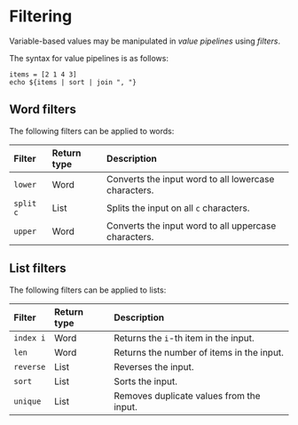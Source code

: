 # Filtering

Variable-based values may be manipulated in _value pipelines_ using _filters_.

The syntax for value pipelines is as follows:

```pjsh
items = [2 1 4 3]
echo ${items | sort | join ", "}
```

## Word filters

The following filters can be applied to words:

| Filter    | Return type | Description                                          |
| :-------- | :---------- | :--------------------------------------------------- |
| `lower`   | Word        | Converts the input word to all lowercase characters. |
| `split c` | List        | Splits the input on all `c` characters.              |
| `upper`   | Word        | Converts the input word to all uppercase characters. |

## List filters

The following filters can be applied to lists:

| Filter    | Return type | Description                               |
| :-------- | :---------- | :---------------------------------------- |
| `index i` | Word        | Returns the `i`-th item in the input.     |
| `len`     | Word        | Returns the number of items in the input. |
| `reverse` | List        | Reverses the input.                       |
| `sort`    | List        | Sorts the input.                          |
| `unique`  | List        | Removes duplicate values from the input.  |
